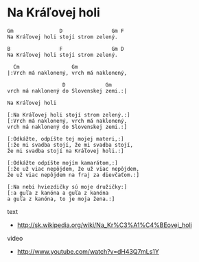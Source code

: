 # Na Kráľovej holi

```
Gm               D                Gm F
Na Kráľovej holi stojí strom zelený.

B                F                Gm D
Na Kráľovej holi stojí strom zelený.

  Cm                 Gm
|:Vrch má naklonený, vrch má naklonený,

                  D             Gm
vrch má naklonený do Slovenskej zemi.:|

```


```
Na Kráľovej holi

[:Na Kráľovej holi stojí strom zelený.:]
[:Vrch má naklonený, vrch má naklonený,
vrch má naklonený do Slovenskej zemi.:]

[:Odkážte, odpíšte tej mojej materi,:]
[:že mi svadba stojí, že mi svadba stojí,
že mi svadba stojí na Kráľovej holi.:]

[:Odkážte odpíšte mojím kamarátom,:]
[:že už viac nepôjdem, že už viac nepôjdem,
že už viac nepôjdem na fraj za dievčaťom.:]

[:Na nebi hviezdičky sú moje družičky:]
[:a guľa z kanóna a guľa z kanóna
a guľa z kanóna, to je moja žena.:]

```




text
* http://sk.wikipedia.org/wiki/Na_Kr%C3%A1%C4%BEovej_holi

video
* http://www.youtube.com/watch?v=dH43Q7mLs1Y

